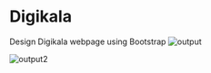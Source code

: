 # Digikala
Design Digikala webpage using Bootstrap
![output](https://user-images.githubusercontent.com/99406182/188146602-03e55a3c-2ee5-4e06-9f67-f0bfa18bb722.jpeg)


![output2](https://user-images.githubusercontent.com/99406182/188881002-db7eae53-5b4f-4293-94f7-5d8cfa8d23bd.jpeg)
